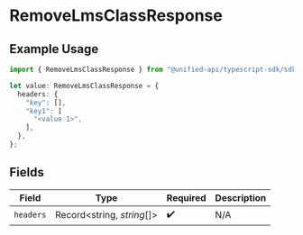 # RemoveLmsClassResponse

## Example Usage

```typescript
import { RemoveLmsClassResponse } from "@unified-api/typescript-sdk/sdk/models/operations";

let value: RemoveLmsClassResponse = {
  headers: {
    "key": [],
    "key1": [
      "<value 1>",
    ],
  },
};
```

## Fields

| Field                      | Type                       | Required                   | Description                |
| -------------------------- | -------------------------- | -------------------------- | -------------------------- |
| `headers`                  | Record<string, *string*[]> | :heavy_check_mark:         | N/A                        |